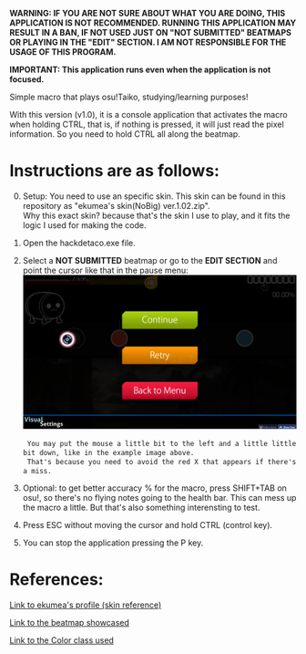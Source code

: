 **WARNING: IF YOU ARE NOT SURE ABOUT WHAT YOU ARE DOING, THIS APPLICATION IS NOT RECOMMENDED. RUNNING THIS APPLICATION MAY RESULT IN A BAN, IF NOT USED JUST ON "NOT SUBMITTED" BEATMAPS OR PLAYING IN THE "EDIT" SECTION. I AM NOT RESPONSIBLE FOR THE USAGE OF THIS PROGRAM.**

**IMPORTANT: This application runs even when the application is not focused.**

Simple macro that plays osu!Taiko, studying/learning purposes!

With this version (v1.0), it is a console application that activates the macro when holding CTRL, that is, if nothing is pressed, it will just read the pixel information. So you need to hold CTRL all along the beatmap.

# Instructions are as follows:

0. Setup: You need to use an specific skin. This skin can be found in this repository as "ekumea's skin(NoBig) ver.1.02.zip".  
Why this exact skin? because that's the skin I use to play, and it fits the logic I used for making the code.

1. Open the hackdetaco.exe file.

2. Select a **NOT SUBMITTED** beatmap or go to the **EDIT SECTION** and point the cursor like that in the pause menu:
![Cursor position example](https://raw.githubusercontent.com/calmylake/hackdetaco/master/cursor%20position.png)

        You may put the mouse a little bit to the left and a little little bit down, like in the example image above.
        That's because you need to avoid the red X that appears if there's a miss.

3. Optional: to get better accuracy % for the macro, press SHIFT+TAB on osu!, so there's no flying notes going to the health bar. This can mess up the macro a little. But that's also something interensting to test.

4. Press ESC without moving the cursor and hold CTRL (control key).

5. You can stop the application pressing the P key. 


# References:

[Link to ekumea's profile (skin reference)](https://osu.ppy.sh/users/9119501)

[Link to the beatmap showcased](https://osu.ppy.sh/b/2407456)

[Link to the Color class used](https://rosettacode.org/wiki/Color_of_a_screen_pixel#C.23)
